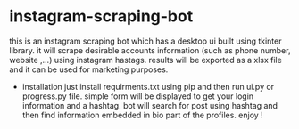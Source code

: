 # instagram-scraping-bot
this is an instagram scraping bot which has a desktop ui built using tkinter library. it will scrape desirable accounts information (such as phone number, website ,...) using instagram hastags. results will be exported as a xlsx file and it can be used for marketing purposes.

- installation
just install requirments.txt using pip and then run ui.py or progress.py file.
simple form will be displayed to get your login information and a hashtag. bot will search for post using hashtag and then find information embedded in bio part of the profiles.
enjoy !
